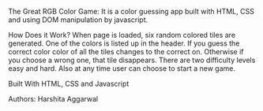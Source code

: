 The Great RGB Color Game: 
It is a color guessing app built with HTML, CSS and using DOM manipulation by javascript. 


How Does it Work?
When page is loaded, six random colored tiles are generated. One of the colors is listed up in the header. If you guess the correct color
color of all the tiles changes to the correct on. Otherwise if you choose a wrong one, that tile disappears. There are two difficulty levels
easy and hard. Also at any time user can choose to start a new game.

Built With
HTML, CSS and Javascript


Authors:
Harshita Aggarwal
